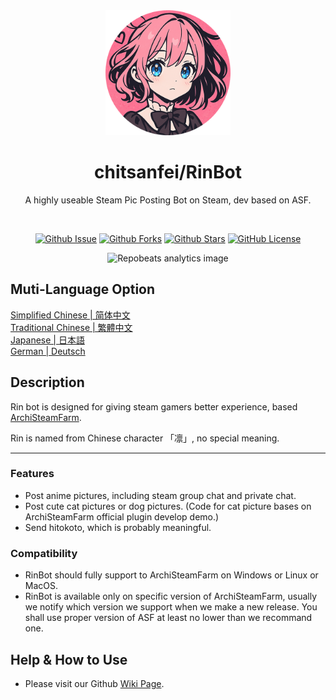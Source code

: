 <div align="center">
  <img src="https://raw.githubusercontent.com/chitsanfei/rin-asf-bot/master/assets/banner.png" height="200">
  <h1>chitsanfei/RinBot</h1>
  <p>A highly useable Steam Pic Posting Bot on Steam, dev based on ASF.</p>
</div>

<br>

<p align="center">
  <a href="https://github.com/chitsanfei/rin-asf-bot/issues"><img src="https://img.shields.io/github/issues/chitsanfei/rin-asf-bot" alt="Github Issue"></a>
  <a href="https://github.com/chitsanfei/rin-asf-bot/fork"><img src="https://img.shields.io/github/forks/chitsanfei/rin-asf-bot" alt="Github Forks"></a>
  <a href="https://github.com/chitsanfei/rin-asf-bot"><img src="https://img.shields.io/github/stars/chitsanfei/rin-asf-bot" alt="Github Stars"></a>
  <a href="https://github.com/chitsanfei/rin-asf-bot/blob/master/LICENSE"><img src="https://img.shields.io/github/license/chitsanfei/rin-asf-bot" alt="GitHub License"></a>
</p>

<p align="center">
  <img src="https://repobeats.axiom.co/api/embed/10309d9ebe0dad4128646852628802e7dfe79ea3.svg" alt="Repobeats analytics image">
</p>

## Muti-Language Option
[Simplified Chinese | 简体中文](./docs/README_zhs.md)  
[Traditional Chinese | 繁體中文](./docs/README_zht.md)  
[Japanese | 日本語](./docs/README_ja.md)  
[German | Deutsch](./docs/README_de.md)  

## Description
Rin bot is designed for giving steam gamers better experience, based [ArchiSteamFarm](https://github.com/JustArchiNET/ArchiSteamFarm).

Rin is named from Chinese character 「凛」, no special meaning.

---

### Features
- Post anime pictures, including steam group chat and private chat.
- Post cute cat pictures or dog pictures. (Code for cat picture bases on ArchiSteamFarm official plugin develop demo.)
- Send hitokoto, which is probably meaningful.

### Compatibility
- RinBot should fully support to ArchiSteamFarm on Windows or Linux or MacOS.
- RinBot is available only on specific version of ArchiSteamFarm, usually we notify which version we support when we make a new release. You shall use proper version of ASF at least no lower than we recommand one.

## Help & How to Use
- Please visit our Github [Wiki Page](https://github.com/chitsanfei/rin-asf-bot/wiki).
